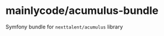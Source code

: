 mainlycode/acumulus-bundle
==========================

Symfony bundle for `nexttalent/acumulus` library
